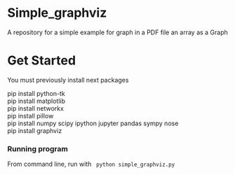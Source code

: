 # Simple_graphviz
A repository for a simple example for graph in a PDF file an array as a Graph 

<h1> Get Started </h1>

You must previously install next packages

pip install python-tk <br>
pip install matplotlib <br>
pip install networkx <br>
pip install pillow <br>
pip install numpy scipy ipython jupyter pandas sympy nose <br>
pip install graphviz <br>

<h3> Running program </h3>

From command line, run with <code> python simple_graphviz.py </code>
